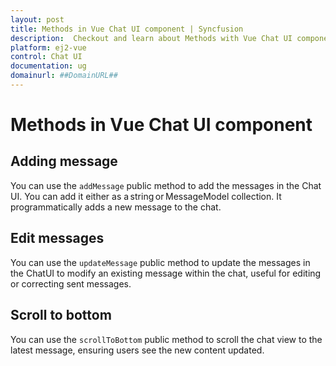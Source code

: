 ```yaml
---
layout: post
title: Methods in Vue Chat UI component | Syncfusion
description:  Checkout and learn about Methods with Vue Chat UI component of Syncfusion Essential JS 2 and more details.
platform: ej2-vue
control: Chat UI
documentation: ug
domainurl: ##DomainURL##
---
```


# Methods in Vue Chat UI component

## Adding message

You can use the `addMessage` public method to add the messages in the Chat UI. You can add it either as a string or MessageModel collection. It programmatically adds a new message to the chat.

## Edit messages

You can use the `updateMessage` public method to update the messages in the ChatUI to modify an existing message within the chat, useful for editing or correcting sent messages.

## Scroll to bottom

You can use the `scrollToBottom` public method to scroll the chat view to the latest message, ensuring users see the new content updated.
